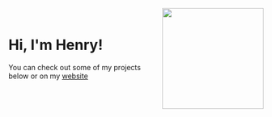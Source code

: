 <a href="#"><img align="right" width="200" height="200" src="https://imgur.com/DqTX0M0.png"></a>
<br/>
<h1>Hi, I'm Henry!</h1>
You can check out some of my projects below or on my <a href="https://henrygressmann.de">website</a>

